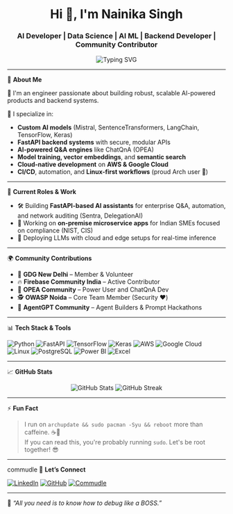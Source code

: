 <h1 align="center">Hi 👋, I'm Nainika Singh</h1>
<h3 align="center">AI Developer | Data Science | AI ML | Backend Developer | Community Contributor</h3>

<p align="center">
  <img src="https://readme-typing-svg.demolab.com?font=Fira+Code&pause=1000&color=F74C7E&center=true&vCenter=true&width=435&lines=AI+Developer+%F0%9F%96%A5%EF%B8%8F;Backend+Developer+%F0%9F%94%A7;Tech+Community+Contributor+%F0%9F%A4%96" alt="Typing SVG" />
</p>

---

🌟 **About Me**

🚀 I'm an engineer passionate about building robust, scalable AI-powered products and backend systems.

🧠 I specialize in:
- **Custom AI models** (Mistral, SentenceTransformers, LangChain, TensorFlow, Keras)
- **FastAPI backend systems** with secure, modular APIs
- **AI-powered Q&A engines** like ChatQnA (OPEA)
- **Model training, vector embeddings**, and **semantic search**
- **Cloud-native development** on **AWS & Google Cloud**
- **CI/CD**, automation, and **Linux-first workflows** (proud Arch user 🐧)

---

💼 **Current Roles & Work**

- 🛠️ Building **FastAPI-based AI assistants** for enterprise Q&A, automation, and network auditing (Sentra, DelegationAI)
- 🎯 Working on **on-premise microservice apps** for Indian SMEs focused on compliance (NIST, CIS)
- 🤖 Deploying LLMs with cloud and edge setups for real-time inference

---

🌍 **Community Contributions**

- 🎤 **GDG New Delhi** – Member & Volunteer  
- 🔥 **Firebase Community India** – Active Contributor  
- 🧠 **OPEA Community** – Power User and ChatQnA Dev  
- 🕵️ **OWASP Noida** – Core Team Member (Security ❤️)  
- 🧬 **AgentGPT Community** – Agent Builders & Prompt Hackathons  

---

📊 **Tech Stack & Tools**

![Python](https://img.shields.io/badge/Python-3670A0?style=for-the-badge&logo=python&logoColor=white)
![FastAPI](https://img.shields.io/badge/FastAPI-005571?style=for-the-badge&logo=fastapi)
![TensorFlow](https://img.shields.io/badge/TensorFlow-F2A900?style=for-the-badge&logo=tensorflow)
![Keras](https://img.shields.io/badge/Keras-D00000?style=for-the-badge&logo=keras)
![AWS](https://img.shields.io/badge/AWS-232F3E?style=for-the-badge&logo=amazon-aws)
![Google Cloud](https://img.shields.io/badge/Google%20Cloud-4285F4?style=for-the-badge&logo=google-cloud)
![Linux](https://img.shields.io/badge/Linux-000000?style=for-the-badge&logo=linux)
![PostgreSQL](https://img.shields.io/badge/PostgreSQL-336791?style=for-the-badge&logo=postgresql)
![Power BI](https://img.shields.io/badge/Power%20BI-F2C811?style=for-the-badge&logo=powerbi)
![Excel](https://img.shields.io/badge/Excel-217346?style=for-the-badge&logo=microsoft-excel)

---

📈 **GitHub Stats**

<p align="center">
  <img src="https://github-readme-stats.vercel.app/api?username=nainikasingh&show_icons=true&theme=radical" alt="GitHub Stats" />
  <img src="https://github-readme-streak-stats.herokuapp.com/?user=nainikasingh&theme=radical" alt="GitHub Streak" />
</p>

---

⚡ **Fun Fact**

> I run on `archupdate && sudo pacman -Syu && reboot` more than caffeine. ☕🐧  
> If you can read this, you're probably running `sudo`. Let's be root together! 😎

---
commudle
🔗 **Let’s Connect**

[![LinkedIn](https://img.shields.io/badge/LinkedIn-blue?style=for-the-badge&logo=linkedin&logoColor=white)](https://www.linkedin.com/in/nainika-singh/)
[![GitHub](https://img.shields.io/badge/GitHub-181717?style=for-the-badge&logo=github)](https://github.com/nainikasingh)
[![Commudle](https://img.shields.io/badge/Commudle-181717?style=for-the-badge&logo=commudle)](https://www.commudle.com/users/nainikasingh)

---

🧩 *“All you need is to know how to debug like a BOSS.”*


<!---
nainikasingh/nainikasingh is a ✨ special ✨ repository because its `README.md` (this file) appears on your GitHub profile.
You can click the Preview link to take a look at your changes.
--->

